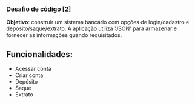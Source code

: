 ### **Desafio de código [2]**

**Objetivo**: construir um sistema bancário com opções de login/cadastro e depósito/saque/extrato. 
A aplicação utiliza 'JSON' para armazenar e fornecer as informações quando requisitados.

## Funcionalidades:
- Acessar conta
- Criar conta
- Depósito
- Saque
- Extrato
